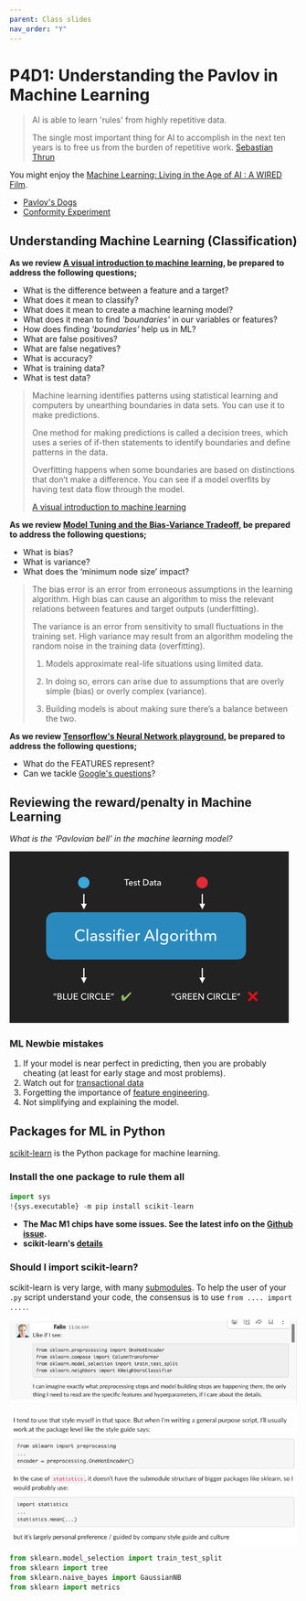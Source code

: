```yaml
---
parent: Class slides
nav_order: "Y"
---
```


# P4D1: Understanding the Pavlov in Machine Learning

> AI is able to learn 'rules' from highly repetitive data.
>
> The single most important thing for AI to accomplish in the next ten years is to free us from the burden of repetitive work. [Sebastian Thrun](https://www.youtube.com/watch?v=ZJixNvx9BAc)

You might enjoy the [Machine Learning: Living in the Age of AI : A WIRED Film](https://www.youtube.com/watch?v=ZJixNvx9BAc).

- [Pavlov's Dogs](https://www.youtube.com/embed/asmXyJaXBC8)
- [Conformity Experiment](https://www.youtube.com/embed/TrTk6DsEJ2Q)

##  Understanding Machine Learning (Classification)

__As we review [A visual introduction to machine learning](http://www.r2d3.us/visual-intro-to-machine-learning-part-1/), be prepared to address the following questions;__

- What is the difference between a feature and a target?
- What does it mean to classify?
- What does it mean to create a machine learning model?
- What does it mean to find _'boundaries'_ in our variables or features?
- How does finding _'boundaries'_ help us in ML?
- What are false positives?
- What are false negatives?
- What is accuracy?
- What is training data?
- What is test data?

> Machine learning identifies patterns using statistical learning and computers by unearthing boundaries in data sets. You can use it to make predictions.
>
> One method for making predictions is called a decision trees, which uses a series of if-then statements to identify boundaries and define patterns in the data.
>
> Overfitting happens when some boundaries are based on distinctions that don’t make a difference. You can see if a model overfits by having test data flow through the model.
>
> [A visual introduction to machine learning](http://www.r2d3.us/visual-intro-to-machine-learning-part-1/)

__As we review [Model Tuning and
the Bias-Variance Tradeoff](http://www.r2d3.us/visual-intro-to-machine-learning-part-2/), be prepared to address the following questions;__

- What is bias?
- What is variance?
- What does the ‘minimum node size’ impact?

> The bias error is an error from erroneous assumptions in the learning algorithm. High bias can cause an algorithm to miss the relevant relations between features and target outputs (underfitting).
>
> The variance is an error from sensitivity to small fluctuations in the training set. High variance may result from an algorithm modeling the random noise in the training data (overfitting).
>
> 1. Models approximate real-life situations using limited data.
>
> 2. In doing so, errors can arise due to assumptions that are overly simple (bias) or overly complex (variance).
>
> 3. Building models is about making sure there’s a balance between the two.

__As we review [Tensorflow's Neural Network playground](https://playground.tensorflow.org/#activation=tanh&batchSize=10&dataset=circle&regDataset=reg-plane&learningRate=0.03&regularizationRate=0&noise=0&networkShape=4,2&seed=0.86695&showTestData=false&discretize=false&percTrainData=50&x=true&y=true&xTimesY=false&xSquared=false&ySquared=false&cosX=false&sinX=false&cosY=false&sinY=false&collectStats=false&problem=classification&initZero=false&hideText=false&dataset_hide=false), be prepared to address the following questions;__

- What do the FEATURES represent?
- Can we tackle [Google's questions](https://developers.google.com/machine-learning/crash-course/introduction-to-neural-networks/playground-exercises)?

## Reviewing the reward/penalty in Machine Learning

_What is the ‘Pavlovian bell’ in the machine learning model?_

![](img/test.png)

### ML Newbie mistakes

1. If your model is near perfect in predicting, then you are probably cheating (at least for early stage and most problems).
2. Watch out for [transactional data](https://www.sciencedirect.com/topics/computer-science/transactional-data)
3. Forgetting the importance of [feature engineering](https://machinelearningmastery.com/discover-feature-engineering-how-to-engineer-features-and-how-to-get-good-at-it/).
4. Not simplifying and explaining the model.

## Packages for ML in Python

[scikit-learn](https://scikit-learn.org/stable/) is the Python package for machine learning.

### Install the one package to rule them all

```python
import sys
!{sys.executable} -m pip install scikit-learn
```

- __The Mac M1 chips have some issues.  See the latest info on the [Github issue](https://github.com/scikit-learn/scikit-learn/issues/19137).__
- __scikit-learn's [details](https://scikit-learn.org/stable/install.html#installing-on-apple-silicon-m1-hardware)__


### Should I import scikit-learn?

scikit-learn is very large, with many [submodules](https://scikit-learn.org/stable/user_guide.html). To help the user of your `.py` script understand your code, the consensus is to use `from .... import ....`.

![](img/falin_from.png)

![](img/falin_general.png)

```python
from sklearn.model_selection import train_test_split
from sklearn import tree
from sklearn.naive_bayes import GaussianNB
from sklearn import metrics
```